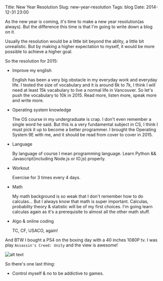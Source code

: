 Title: New Year Resolution
Slug: new-year-resolution
Tags: blog
Date: 2014-12-31 23:00

As the new year is coming, it's time to make a new year resolution(as always). But the difference this time is that I'm going to write down a blog on it.

Usually the resolution would be a little bit beyond the ablity, a little bit unrealistic. But by making a higher expectation to myself, it would be more possible to achieve a higher goal.

So the resolution for 2015:

- Improve my english

	English has been a very big obstacle in my everyday work and everyday life. I tested the size of vocabulary and it is around 6k to 7k, I think I will need at least 15k vacabulary to live a normal life in Vancouver. So let's push the vocabulary to 10k in 2015. Read more, listen more, speak more and write more.
	
- Operating system knowledge

	The OS course in my undergraduate is crap. I don't even remember a single word he said. But this is a very fundamental subject in CS, I think I must pick it up to become a better programmer. I brought the Operating System 9E with me, and it should be read from cover to cover in 2015.
	
- Language

	By language of course I mean programming language. Learn Python && Javascript(including Node.js or IO.js) properly.
	
- Workout

	Exercise for 3 times every 4 days.
	
- Math

	My math background is so weak that I don't remember how to do calculas... But I always know that math is super important. Calculas, probablity theory & statistic will be of my first choices. I'm going learn calculas again as it's a prerequisite to almost all the other math stuff.
	
- Algo & online coding

	TC, CF, USACO, again!

And BTW I bought a PS4 on the boxing day with a 40 inches 1080P tv. I was play `Assassin's Creed: Unity` and the view is awesome!

![alt text](https://dl.dropboxusercontent.com/u/80427274/blog/ps4_40in_tv.jpg)

So there's one last thing:

- Control myself & no to be addictive to games.
